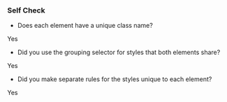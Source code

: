 ### Self Check

- Does each element have a unique class name?

Yes

- Did you use the grouping selector for styles that both elements share?

Yes

- Did you make separate rules for the styles unique to each element?

Yes